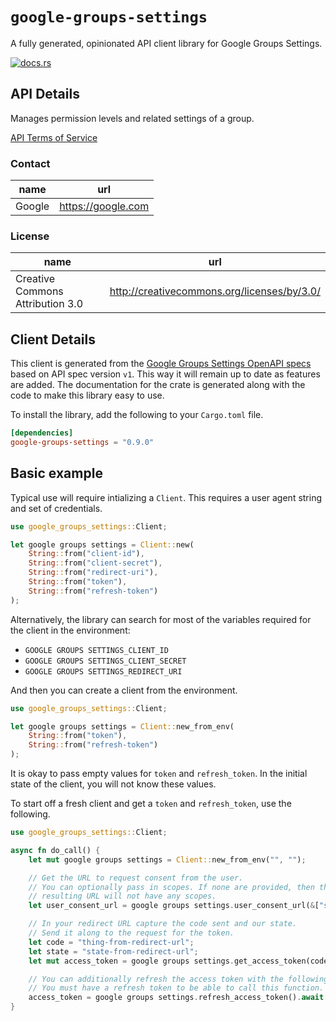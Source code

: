 # `google-groups-settings`

A fully generated, opinionated API client library for Google Groups Settings.


[![docs.rs](https://docs.rs/google-groups-settings/badge.svg)](https://docs.rs/google-groups-settings)

## API Details

Manages permission levels and related settings of a group.

[API Terms of Service](https://developers.google.com/terms/)

### Contact


| name | url |
|----|----|
| Google | <https://google.com> |

### License


| name | url |
|----|----|
| Creative Commons Attribution 3.0 | <http://creativecommons.org/licenses/by/3.0/> |


## Client Details

This client is generated from the [Google Groups Settings OpenAPI
specs](https://groupssettings.googleapis.com/iscovery/rest?version=v1) based on API spec version `v1`. This way it will remain
up to date as features are added. The documentation for the crate is generated
along with the code to make this library easy to use.


To install the library, add the following to your `Cargo.toml` file.

```toml
[dependencies]
google-groups-settings = "0.9.0"
```

## Basic example

Typical use will require intializing a `Client`. This requires
a user agent string and set of credentials.

```rust
use google_groups_settings::Client;

let google groups settings = Client::new(
    String::from("client-id"),
    String::from("client-secret"),
    String::from("redirect-uri"),
    String::from("token"),
    String::from("refresh-token")
);
```

Alternatively, the library can search for most of the variables required for
the client in the environment:

- `GOOGLE GROUPS SETTINGS_CLIENT_ID`
- `GOOGLE GROUPS SETTINGS_CLIENT_SECRET`
- `GOOGLE GROUPS SETTINGS_REDIRECT_URI`

And then you can create a client from the environment.

```rust
use google_groups_settings::Client;

let google groups settings = Client::new_from_env(
    String::from("token"),
    String::from("refresh-token")
);
```

It is okay to pass empty values for `token` and `refresh_token`. In
the initial state of the client, you will not know these values.

To start off a fresh client and get a `token` and `refresh_token`, use the following.

```rust
use google_groups_settings::Client;

async fn do_call() {
    let mut google groups settings = Client::new_from_env("", "");

    // Get the URL to request consent from the user.
    // You can optionally pass in scopes. If none are provided, then the
    // resulting URL will not have any scopes.
    let user_consent_url = google groups settings.user_consent_url(&["some-scope".to_string()]);

    // In your redirect URL capture the code sent and our state.
    // Send it along to the request for the token.
    let code = "thing-from-redirect-url";
    let state = "state-from-redirect-url";
    let mut access_token = google groups settings.get_access_token(code, state).await.unwrap();

    // You can additionally refresh the access token with the following.
    // You must have a refresh token to be able to call this function.
    access_token = google groups settings.refresh_access_token().await.unwrap();
}
```
